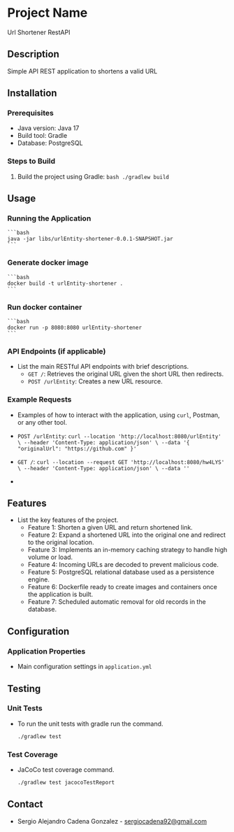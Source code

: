 # Project Name
Url Shortener RestAPI

## Description
Simple API REST application to shortens a valid URL   

## Installation
### Prerequisites
- Java version: Java 17
- Build tool: Gradle
- Database: PostgreSQL

### Steps to Build
1. Build the project using Gradle:
    ``bash
    ./gradlew build
    ``

## Usage
### Running the Application
    ```bash
    java -jar libs/urlEntity-shortener-0.0.1-SNAPSHOT.jar
    ```

### Generate docker image
    ```bash
    docker build -t urlEntity-shortener .
    ```
### Run docker container
    ```bash
    docker run -p 8080:8080 urlEntity-shortener
    ```

### API Endpoints (if applicable)
- List the main RESTful API endpoints with brief descriptions.
    - `GET /`: Retrieves the original URL given the short URL then redirects.
    - `POST /urlEntity`: Creates a new URL resource.

### Example Requests
- Examples of how to interact with the application, using `curl`, Postman, or any other tool.

- `POST /urlEntity`:
  `curl --location 'http://localhost:8080/urlEntity' \
  --header 'Content-Type: application/json' \
  --data '{
  "originalUrl": "https://github.com"
  }'`

- `GET /`:
  `curl --location --request GET 'http://localhost:8080/hw4LYS' \
  --header 'Content-Type: application/json' \
  --data ''`
- 
## Features
- List the key features of the project.
    - Feature 1: Shorten a given URL and return shortened link.
    - Feature 2: Expand a shortened URL into the original one and redirect to the original location.
    - Feature 3: Implements an in-memory caching strategy to handle high volume or load.
    - Feature 4: Incoming URLs are decoded to prevent malicious code.
    - Feature 5: PostgreSQL relational database used as a persistence engine.
    - Feature 6: Dockerfile ready to create images and containers once the application is built.
    - Feature 7: Scheduled automatic removal for old records in the database.

## Configuration
### Application Properties
- Main configuration settings in `application.yml`

## Testing
### Unit Tests
- To run the unit tests with gradle run the command.
    ```bash
    ./gradlew test
    ```

### Test Coverage
- JaCoCo test coverage command.
  ```bash
  ./gradlew test jacocoTestReport
  ```

## Contact
- Sergio Alejandro Cadena Gonzalez - sergiocadena92@gmail.com

